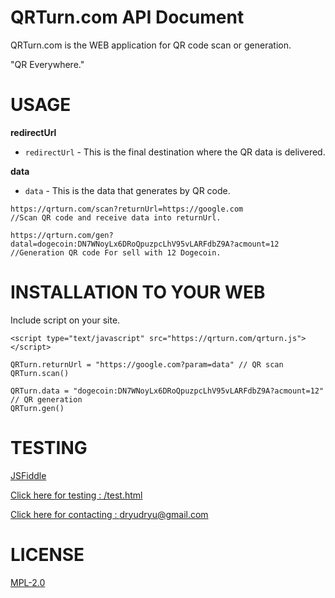 # QRTurn.com API Document

QRTurn.com is the WEB application for QR code scan or generation.

"QR Everywhere."

# USAGE

**redirectUrl**
- `redirectUrl` - This is the final destination where the QR data is delivered.

**data**
- `data` - This is the data that generates by QR code.

```
https://qrturn.com/scan?returnUrl=https://google.com
//Scan QR code and receive data into returnUrl.

https://qrturn.com/gen?datal=dogecoin:DN7WNoyLx6DRoQpuzpcLhV95vLARFdbZ9A?acmount=12
//Generation QR code For sell ​​with 12 Dogecoin.

```

# INSTALLATION TO YOUR WEB
Include script on your site.

```
<script type="text/javascript" src="https://qrturn.com/qrturn.js"></script>
```

```
QRTurn.returnUrl = "https://google.com?param=data" // QR scan
QRTurn.scan()

QRTurn.data = "dogecoin:DN7WNoyLx6DRoQpuzpcLhV95vLARFdbZ9A?acmount=12" // QR generation
QRTurn.gen()
```

# TESTING

 [JSFiddle](https://jsfiddle.net/sx4z0qo9/)

 [Click here for testing : /test.html](/test.html)

 [Click here for contacting : dryudryu@gmail.com](mailto:dryudryu@gmail.com)


# LICENSE
[MPL-2.0](https://www.mozilla.org/MPL/2.0/)
